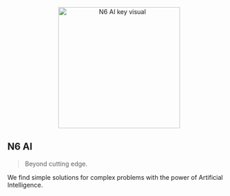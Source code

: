 <p align="center">
  <img src="https://github.com/n6ai/.github/assets/68379148/5e5acbf0-bed4-4af9-af94-cd9ffd909848" width="275" alt="N6 AI key visual">
</p>

## N6 AI

> Beyond cutting edge.

We find simple solutions for complex problems with the power of Artificial Intelligence.
